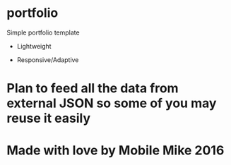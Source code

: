 # portfolio

 Simple portfolio template

- Lightweight

- Responsive/Adaptive

# Plan to feed all the data from external JSON so some of you may reuse it easily

# Made with love by Mobile Mike 2016